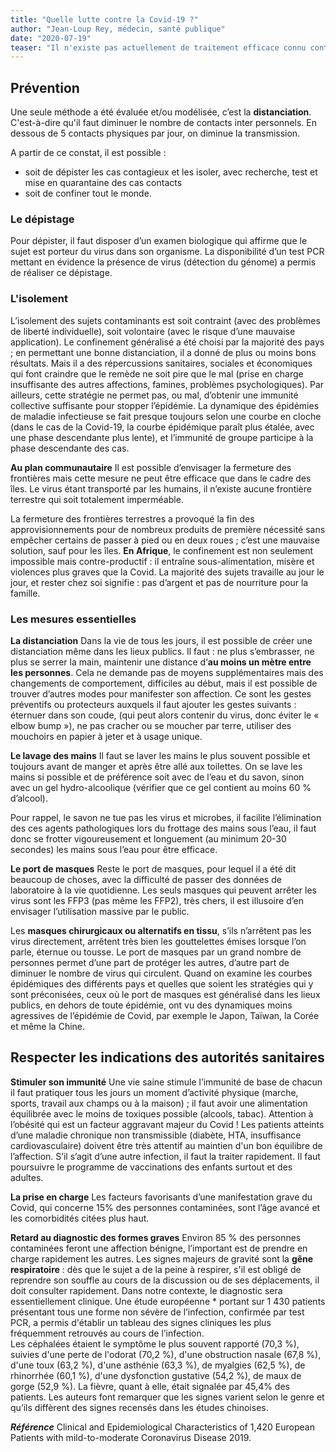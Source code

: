 ```yaml
---
title: "Quelle lutte contre la Covid-19 ?"
author: "Jean-Loup Rey, médecin, santé publique"
date: "2020-07-19"
teaser: "Il n'existe pas actuellement de traitement efficace connu contre le SARS-CoV-2. Du fait de la contagiosité et de l'existence de formes graves, les mesures de prévention sont essentielles et les seules pouvant limiter la propagation de l'épidémie."
---
```


## Prévention
Une seule méthode a été évaluée et/ou modélisée, c’est la **distanciation**. C'est-à-dire qu'il faut diminuer le nombre de contacts inter personnels. En dessous de 5 contacts physiques par jour, on diminue la transmission.

A partir de ce constat, il est possible :
- soit de dépister les cas contagieux et les isoler, avec recherche, test et mise en quarantaine  des cas contacts
- soit de confiner tout le monde.

### Le dépistage
Pour dépister, il faut disposer d’un examen biologique qui affirme que le sujet est porteur du  virus dans son organisme. La disponibilité d’un test PCR mettant en évidence la présence de virus (détection du génome) a permis de réaliser ce dépistage. 

### L'isolement
L’isolement des sujets contaminants est soit contraint (avec des problèmes de liberté individuelle), soit volontaire (avec le risque d’une mauvaise application).
Le confinement généralisé a été choisi par la majorité des pays ;  en permettant une bonne distanciation, il a donné de plus ou moins bons résultats. Mais il a des répercussions sanitaires, sociales et économiques qui font craindre que le remède ne soit pire que le mal (prise en charge insuffisante des autres affections, famines, problèmes psychologiques). 
Par ailleurs, cette stratégie ne permet pas, ou mal, d’obtenir une immunité collective suffisante pour stopper l’épidémie. La dynamique des épidémies de maladie infectieuse se fait presque toujours selon une courbe en cloche (dans le cas de la Covid-19, la courbe épidémique paraît plus étalée, avec une phase descendante plus lente), et l’immunité de groupe participe à la phase descendante des cas.

**Au plan communautaire**
 Il est possible d’envisager la fermeture des frontières mais cette mesure ne peut être efficace que dans le cadre des îles. Le virus étant transporté par les humains, il n’existe aucune frontière terrestre qui soit totalement imperméable.

La fermeture des frontières terrestres a provoqué la fin des approvisionnements pour de nombreux produits de première nécessité sans empêcher certains de passer à pied ou en deux roues ; c’est une mauvaise solution, sauf pour les îles.
**En Afrique**, le confinement est non seulement impossible mais contre-productif : il entraîne sous-alimentation, misère et violences plus graves que la Covid. La majorité des sujets travaille au jour le jour, et rester chez soi signifie  : pas d’argent et pas de nourriture pour la famille.

### Les mesures essentielles
**La distanciation**
Dans la vie de tous les jours, il est possible de créer une distanciation même dans les lieux publics.  Il faut : ne plus s’embrasser, ne plus se serrer la main, maintenir une distance d’**au moins un mètre entre les personnes**. Cela ne demande pas de moyens supplémentaires mais des changements de comportement, difficiles au début, mais il est possible de trouver d’autres modes pour manifester son affection. Ce sont les gestes préventifs ou protecteurs auxquels il faut ajouter les gestes suivants : éternuer dans son coude, (qui  peut alors contenir du virus, donc éviter le « elbow bump »), ne pas cracher ou se moucher par terre, utiliser des mouchoirs en papier à jeter et à usage unique.

**Le lavage des mains**
Il faut se laver les mains le plus souvent possible et toujours avant de manger et après être allé aux toilettes. On se lave les mains si possible et de préférence  soit avec de l’eau et du savon,  sinon avec un gel hydro-alcoolique (vérifier que ce gel contient au moins 60 % d’alcool). 

Pour rappel, le savon ne tue pas les virus et microbes, il facilite l’élimination des ces agents pathologiques lors du frottage des mains sous  l’eau, il faut donc se frotter vigoureusement et longuement  (au minimum 20-30 secondes) les mains sous l’eau pour être efficace.

**Le port de masques**
Reste le port de masques,  pour lequel il a été dit beaucoup de choses, avec la difficulté de passer des données de laboratoire à la vie quotidienne. Les seuls masques qui peuvent arrêter les virus sont les FFP3 (pas même les FFP2), très chers, il est illusoire d’en envisager l’utilisation massive par le public. 

Les **masques chirurgicaux ou alternatifs en tissu**, s’ils n’arrêtent pas les virus directement, arrêtent très bien les gouttelettes émises lorsque l’on parle, éternue ou tousse. Le port de masques par un grand nombre de personnes permet d’une part de protéger les autres, d’autre part de diminuer le nombre de virus qui circulent. 
Quand on examine les courbes épidémiques des différents pays et quelles que soient les stratégies qui y sont préconisées, ceux où le port de masques est généralisé dans les lieux publics, en dehors de toute épidémie, ont vu des dynamiques moins agressives de l’épidémie de Covid, par exemple le Japon, Taïwan, la Corée et même la Chine. 

## Respecter les indications des autorités sanitaires 
**Stimuler son immunité**
Une vie saine stimule l’immunité de base de chacun il faut pratiquer tous les jours un moment d’activité physique (marche, sports, travail aux champs ou à la maison) ; il faut avoir une alimentation équilibrée avec le moins de toxiques possible (alcools, tabac). Attention à l’obésité qui est un facteur aggravant majeur du Covid !
Les patients atteints d’une maladie chronique non transmissible (diabète, HTA, insuffisance cardiovasculaire) doivent être très attentif au maintien d'un bon équilibre de l’affection. S’il s’agit d’une autre infection, il faut la traiter rapidement.
Il faut poursuivre le programme de vaccinations des enfants surtout et des adultes.

**La prise en charge**
Les facteurs favorisants d’une manifestation grave du Covid, qui concerne  15% des personnes contaminées, sont l’âge avancé et les comorbidités citées plus haut.

**Retard au diagnostic des formes graves**
Environ 85 % des personnes contaminées feront une affection bénigne, l’important est de prendre en charge rapidement les autres. Les signes majeurs de gravité sont la **gêne respiratoire** : dès que le sujet a de la peine à respirer, s'il est obligé de reprendre son souffle au cours de la discussion ou de ses déplacements, il doit consulter rapidement. 
Dans notre contexte, le diagnostic sera essentiellement clinique. Une étude européenne * portant sur 1 430 patients présentant tous une forme non sévère de l’infection, confirmée par test PCR, a permis d'établir un tableau des signes cliniques les plus fréquemment retrouvés au cours de l’infection.                                                                       
Les céphalées étaient le symptôme le plus souvent rapporté (70,3 %), suivies d'une perte de l'odorat (70,2 %),  d'une  obstruction nasale (67,8 %), d'une toux (63,2 %), d'une asthénie (63,3 %), de myalgies (62,5 %), de rhinorrhée (60,1 %), d'une dysfonction gustative (54,2 %), de maux de gorge (52,9 %). La fièvre, quant à elle, était signalée par 45,4% des patients. Les auteurs font remarquer que les signes varient selon le genre et qu’ils diffèrent des signes recensés dans les études chinoises.    
                                             
***Référence***
Clinical and Epidemiological Characteristics of 1,420 European Patients with mild-to-moderate Coronavirus Disease 2019.